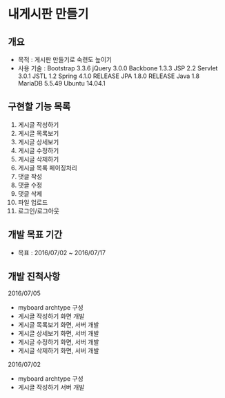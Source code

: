 # 내게시판 만들기

## 개요
- 목적 : 게시판 만들기로 숙련도 높이기
- 사용 기술 :
Bootstrap 3.3.6
jQuery 3.0.0
Backbone 1.3.3
JSP 2.2
Servlet 3.0.1
JSTL 1.2
Spring 4.1.0 RELEASE
JPA 1.8.0 RELEASE
Java 1.8
MariaDB 5.5.49
Ubuntu 14.04.1

## 구현할 기능 목록
01. 게시글 작성하기
02. 게시글 목록보기
03. 게시글 상세보기
04. 게시글 수정하기
05. 게시글 삭제하기
06. 게시글 목록 페이징처리
07. 댓글 작성
08. 댓글 수정
09. 댓글 삭제
10. 파일 업로드
11. 로그인/로그아웃

## 개발 목표 기간
- 목표 : 2016/07/02 ~ 2016/07/17

## 개발 진척사항
2016/07/05
- myboard archtype 구성
- 게시글 작성하기 화면 개발
- 게시글 목록보기 화면, 서버 개발
- 게시글 상세보기 화면, 서버 개발
- 게시글 수정하기 화면, 서버 개발
- 게시글 삭제하기 화면, 서버 개발

2016/07/02
- myboard archtype 구성
- 게시글 작성하기 서버 개발
